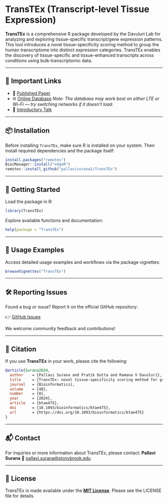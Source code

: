 # TransTEx (Transcript-level Tissue Expression)

**TransTEx** is a comprehensive R package developed by the Davuluri Lab for analyzing and exploring tissue-specific transcript/gene expression patterns. This tool introduces a novel tissue-specificity scoring method to group the human transcriptome into distinct expression categories. TransTEx enables the discovery of tissue-specific and tissue-enhanced transcripts across conditions using bulk-transcriptomic data.

---

## 🔗 Important Links

* 📄 [Published Paper](https://doi.org/10.1093/bioinformatics/btae475)
* 🌐 [Online Database](https://bmi.cewit.stonybrook.edu/transtexdb/)
  *Note: The database may work best on either LTE or Wi-Fi — try switching networks if it doesn’t load.*
* 🎥 [Introductory Talk](https://youtu.be/p4S01JPJHsU?si=P8Jq7A6VVY1on-sQ)

---

## 📦 Installation

Before installing `TransTEx`, make sure R is installed on your system. Then install required dependencies and the package itself:

```r
install.packages("remotes")
BiocManager::install("edgeR")
remotes::install_github("pallavisurana1/TransTEx")
```

---

## 🚀 Getting Started

Load the package in R:

```r
library(TransTEx)
```

Explore available functions and documentation:

```r
help(package = "TransTEx")
```

---

## 📘 Usage Examples

Access detailed usage examples and workflows via the package vignettes:

```r
browseVignettes("TransTEx")
```

---

## 🛠 Reporting Issues

Found a bug or issue? Report it on the official GitHub repository:

👉 [GitHub Issues](https://github.com/pallavisurana1/TransTEx/issues)

We welcome community feedback and contributions!

---

## 📖 Citation

If you use **TransTEx** in your work, please cite the following:

```bibtex
@article{Surana2024,
  author    = {Pallavi Surana and Pratik Dutta and Ramana V Davuluri},
  title     = {TransTEx: novel tissue-specificity scoring method for grouping human transcriptome into different expression groups},
  journal   = {Bioinformatics},
  volume    = {40},
  number    = {8},
  year      = {2024},
  article   = {btae475},
  doi       = {10.1093/bioinformatics/btae475},
  url       = {https://doi.org/10.1093/bioinformatics/btae475}
}
```

---

## 📬 Contact

For inquiries or more information about TransTEx, please contact:
**Pallavi Surana**
📧 [pallavi.surana@stonybrook.edu](mailto:pallavi.surana@stonybrook.edu)

---

## 📄 License

TransTEx is made available under the **[MIT License](https://opensource.org/licenses/MIT)**. Please see the LICENSE file for details.
